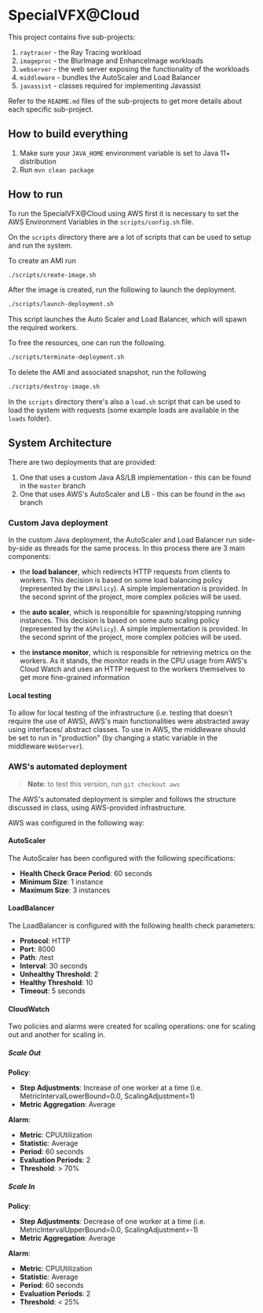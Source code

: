 # SpecialVFX@Cloud

This project contains five sub-projects:

1. `raytracer` - the Ray Tracing workload
2. `imageproc` - the BlurImage and EnhanceImage workloads
3. `webserver` - the web server exposing the functionality of the workloads
4. `middleware` - bundles the AutoScaler and Load Balancer
4. `javassist` - classes required for implementing Javassist

Refer to the `README.md` files of the sub-projects to get more details about each specific sub-project.

## How to build everything

1. Make sure your `JAVA_HOME` environment variable is set to Java 11+ distribution
2. Run `mvn clean package`

## How to run

To run the SpecialVFX@Cloud using AWS first it is necessary to set the AWS Environment Variables in the `scripts/config.sh` file.

On the `scripts` directory there are a lot of scripts that can be used to setup and run the system.

To create an AMI run
```sh
./scripts/create-image.sh
```

After the image is created, run the following to launch the deployment.

```sh
./scripts/launch-deployment.sh
```

This script launches the Auto Scaler and Load Balancer, which will spawn the required workers.


To free the resources, one can run the following.
```sh
./scripts/terminate-deployment.sh
```

To delete the AMI and associated snapshot, run the following

```sh
./scripts/destroy-image.sh
```

In the `scripts` directory there's also a `load.sh` script that can be used to load the system with requests (some example
loads are available in the `loads` folder).

## System Architecture

There are two deployments that are provided:

1. One that uses a custom Java AS/LB implementation - this can be found in the `master` branch
2. One that uses AWS's AutoScaler and LB - this can be found in the `aws` branch

### Custom Java deployment

In the custom Java deployment, the AutoScaler and Load Balancer run side-by-side
as threads for the same process. In this process there are 3 main components:

- the **load balancer**, which redirects HTTP requests from clients to workers.
This decision is based on some load balancing policy (represented by the `LBPolicy`).
A simple implementation is provided. In the second sprint of the project, more
complex policies will be used.

- the **auto scaler**, which is responsible for spawning/stopping running instances.
This decision is based on some auto scaling policy (represented by the `ASPolicy`).
A simple implementation is provided. In the second sprint of the project, more
complex policies will be used.

- the **instance monitor**, which is responsible for retrieving metrics on the
workers. As it stands, the monitor reads in the CPU usage from AWS's Cloud Watch
and uses an HTTP request to the workers themselves to get more fine-grained
information

#### Local testing

To allow for local testing of the infrastructure (i.e. testing that doesn't require
the use of AWS), AWS's main functionalities were abstracted away using interfaces/
abstract classes. To use in AWS, the middleware should be set to run in "production"
(by changing a static variable in the middleware `WebServer`).

### AWS's automated deployment

> **Note**: to test this version, run `git checkout aws`

The AWS's automated deployment is simpler and follows the structure discussed in class,
using AWS-provided infrastructure.

AWS was configured in the following way:

#### AutoScaler

The AutoScaler has been configured with the following specifications:

- **Health Check Grace Period**: 60 seconds
- **Minimum Size**: 1 instance
- **Maximum Size**: 3 instances

#### LoadBalancer

The LoadBalancer is configured with the following health check parameters:

- **Protocol**: HTTP
- **Port**: 8000
- **Path**: /test
- **Interval**: 30 seconds
- **Unhealthy Threshold**: 2
- **Healthy Threshold**: 10
- **Timeout**: 5 seconds

#### CloudWatch

Two policies and alarms were created for scaling operations: one for scaling out and another for scaling in.

##### Scale Out

**Policy**:
- **Step Adjustments**: Increase of one worker at a time (i.e. MetricIntervalLowerBound=0.0, ScalingAdjustment=1)
- **Metric Aggregation**: Average

**Alarm**:
- **Metric**: CPUUtilization
- **Statistic**: Average
- **Period**: 60 seconds
- **Evaluation Periods**: 2
- **Threshold**: > 70%

##### Scale In

**Policy**:
- **Step Adjustments**: Decrease of one worker at a time (i.e. MetricIntervalUpperBound=0.0, ScalingAdjustment=-1)
- **Metric Aggregation**: Average

**Alarm**:
- **Metric**: CPUUtilization
- **Statistic**: Average
- **Period**: 60 seconds
- **Evaluation Periods**: 2
- **Threshold**: < 25%
